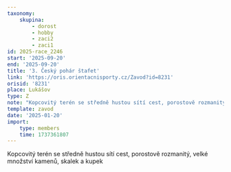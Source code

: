 ```yaml
---
taxonomy:
    skupina:
        - dorost
        - hobby
        - zaci2
        - zaci1
id: 2025-race_2246
start: '2025-09-20'
end: '2025-09-20'
title: '3. Český pohár štafet'
link: 'https://oris.orientacnisporty.cz/Zavod?id=8231'
orisid: '8231'
place: Lukášov
type: Z
note: "Kopcovitý terén se středně hustou sítí cest, porostově rozmanitý, velké množství kamenů,\r\nskalek a kupek"
template: zavod
date: '2025-01-20'
import:
    type: members
    time: 1737361807
---
```


Kopcovitý terén se středně hustou sítí cest, porostově rozmanitý, velké množství kamenů,
skalek a kupek
